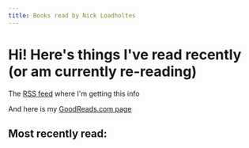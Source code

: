 ```yaml
---
title: Books read by Nick Loadholtes
---
```


# Hi! Here's things I've read recently (or am currently re-reading)

The [RSS feed](https://www.goodreads.com/review/list_rss/2953838) where I'm getting this info

And here is my [GoodReads.com page](https://www.goodreads.com/user/show/2953838-nick-loadholtes)


## Most recently read:
<style>
	#bookholder{
		display: flex;
		flex-wrap: wrap;
	}
	.book{
	width: 200px;
	margin: 10px;
	}
</style>
<div id="bookholder"></div>
<script src="https://ajax.googleapis.com/ajax/libs/jquery/3.4.1/jquery.min.js"></script>
<script language="JavaScript">
$(document).ready(function() {
	//feed to parse
	var box = $("#bookholder");
	var feed = "https://cors-anywhere.herokuapp.com/https://www.goodreads.com/review/list_rss/2953838";
	$.ajax(feed, {
	accepts:{
		xml:"application/rss+xml"
	},
	dataType:"xml",
	success:function(data) {
		//Credit: http://stackoverflow.com/questions/10943544/how-to-parse-an-rss-feed-using-javascript

	$(data).find("item").each(function () { // or "item" or whatever suits your feed
	var el = $(this);
	box.append("<div class='book'>" +
		"<a href=" + el.find("link").text() + ">" +
		"<img src="+ el.find("book_medium_image_url").text()+"></a>" +
		"<br>" + el.find("title").text() +
		"</div>");
		});
	}
		});
	});
</script>
 
